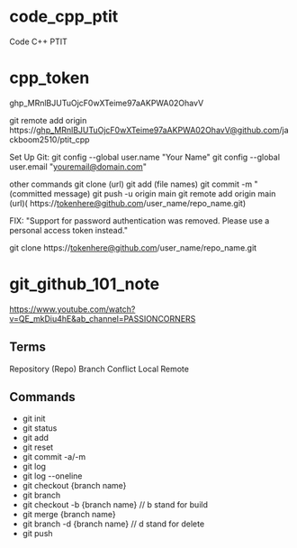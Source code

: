 # code_cpp_ptit
 Code C++ PTIT

# cpp_token
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

git remote add origin https://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@github.com/jackboom2510/ptit_cpp

Set Up Git:
git config --global user.name "Your Name"
git config --global user.email "youremail@domain.com"

other commands
git clone (url)
git add (file names)
git commit -m "(committed message)
git push -u origin main 
git remote add origin main (url)( https://tokenhere@github.com/user_name/repo_name.git)

FIX: "Support for password authentication was removed. Please use a personal access token instead."

git clone https://tokenhere@github.com/user_name/repo_name.git

# git_github_101_note
https://www.youtube.com/watch?v=QE_mkDiu4hE&ab_channel=PASSIONCORNERS

## Terms
 
Repository (Repo)
Branch
Conflict
Local
Remote

## Commands

- git init
- git status
- git add
- git reset
- git commit -a/-m
- git log
- git log --oneline
- git checkout {branch name}
- git branch
- git checkout -b {branch name} // b stand for build
- git merge {branch name}
- git branch -d {branch name} // d stand for delete
- git push